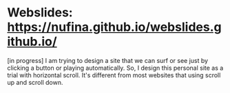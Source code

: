 # Webslides: https://nufina.github.io/webslides.github.io/

[in progress]
I am trying to design a site that we can surf or see just by clicking a button or playing automatically. 
So, I design this personal site as a trial with horizontal scroll. 
It's different from most websites that using scroll up and scroll down.
